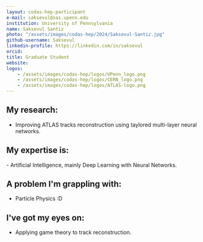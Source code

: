 ```yaml
---
layout: codas-hep-participant
e-mail: saksevul@sas.upenn.edu
institution: University of Pennsylvania
name: Saksevul Santiz
photo: "/assets/images/codas-hep/2024/Saksevul-Santiz.jpg"
github-username: Saksevul
linkedin-profile: https://linkedin.com/in/saksevul
orcid:
title: Graduate Student
website: 
logos: 
    - /assets/images/codas-hep/logos/UPenn_logo.png
    - /assets/images/codas-hep/logos/CERN_logo.png
    - /assets/images/codas-hep/logos/ATLAS-logo.png
---
```


## My research:
- Improving ATLAS tracks reconstruction using taylored multi-layer neural networks.

## My expertise is:
- Artificial Intelligence, mainly Deep Learning with Neural Networks.

## A problem I'm grappling with:
- Particle Physics :D

## I've got my eyes on:
- Applying game theory to track reconstruction.

